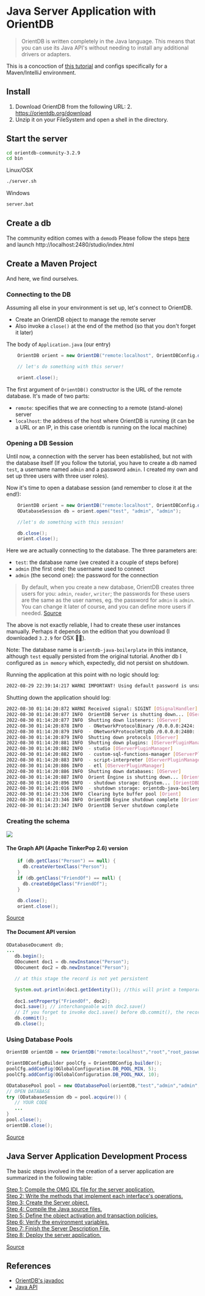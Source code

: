 #  Java Server Application with OrientDB
> OrientDB is written completely in the Java language. This means that you can use its Java API's without needing to install any additional drivers or adapters.

This is a concoction of [this tutorial](http://orientdb.com/docs/3.0.x/fiveminute/) and configs specifically for a Maven/IntelliJ environment.

## Install
1. Download OrientDB from the following URL:
   2. https://orientdb.org/download
3. Unzip it on your FileSystem and open a shell in the directory.

## Start the server

```bash
cd orientdb-community-3.2.9
cd bin
```
Linux/OSX
```bash
./server.sh
```
Windows
```bash
server.bat
```

## Create a db 
The community edition comes with a `demodb`
Please follow the steps [here](http://orientdb.com/docs/3.0.x/fiveminute/java-1.html ) and launch http://localhost:2480/studio/index.html

## Create a Maven Project
And here, we find ourselves.

### Connecting to the DB
Assuming all else in your environment is set up, let's connect to OrientDB.

- Create an OrientDB object to manage the remote server
- Also invoke a `close()` at the end of the method (so that you don't forget it later)

The body of `Application.java` (our entry)
```java
    OrientDB orient = new OrientDB("remote:localhost", OrientDBConfig.defaultConfig());

    // let's do something with this server!

    orient.close();
```
The first argument of `OrientDB()` constructor is the URL of the remote database. It's made of two parts:

- `remote`: specifies that we are connecting to a remote (stand-alone) server
- `localhost`: the address of the host where OrientDB is running (it can be a URL or an IP, in this case orientdb is running on the local machine)

### Opening a DB Session
Until now, a connection with the server has been established, but not with the database itself 
(If you follow the tutorial, you have to create a db named `test`, a username named `admin` and a password `admin`. I created my own and set up three users with three user roles).

Now it's time to open a database session (and remember to close it at the end!):
```java
    OrientDB orient = new OrientDB("remote:localhost", OrientDBConfig.defaultConfig());
    ODatabaseSession db = orient.open("test", "admin", "admin");

    //let's do something with this session!

    db.close();    
    orient.close();
```
Here we are actually connecting to the database. The three parameters are:

- `test`: the database name (we created it a couple of steps before)
- `admin` (the first one): the username used to connect
- `admin` (the second one): the password for the connection

> By default, when you create a new database, OrientDB creates three users for you: `admin`, `reader`, `writer`; the passwords for these users are the same as the user names, eg. the password for `admin` is `admin`. You can change it later of course, and you can define more users if needed.
[Source](http://orientdb.com/docs/3.0.x/fiveminute/java-3.html)

The above is not exactly reliable, I had to create these user instances manually. Perhaps it depends on the edition that  you download (I downloaded `3.2.9` for OSX 🤷‍♂️).

Note: The database name is `orientdb-java-boilerplate` in this instance, although `test` equally persisted from the original tutorial. Another db I configured as `in memory` which, expectedly, did not persist on shutdown.

Running the application at this point with no logic should log:
```bash
2022-08-29 22:39:14:217 WARNI IMPORTANT! Using default password is unsafe, please change password for user 'admin' on database 'orientdb-java-boilerplate' [OrientDBDistributed]
```

Shutting down the application should log:
```bash
2022-08-30 01:14:20:872 WARNI Received signal: SIGINT [OSignalHandler]
2022-08-30 01:14:20:877 INFO  OrientDB Server is shutting down... [OServer]
2022-08-30 01:14:20:877 INFO  Shutting down listeners: [OServer]
2022-08-30 01:14:20:878 INFO  - ONetworkProtocolBinary /0.0.0.0:2424: [OServer]
2022-08-30 01:14:20:879 INFO  - ONetworkProtocolHttpDb /0.0.0.0:2480: [OServer]
2022-08-30 01:14:20:879 INFO  Shutting down protocols [OServer]
2022-08-30 01:14:20:881 INFO  Shutting down plugins: [OServerPluginManager]
2022-08-30 01:14:20:882 INFO  - studio [OServerPluginManager]
2022-08-30 01:14:20:882 INFO  - custom-sql-functions-manager [OServerPluginManager]
2022-08-30 01:14:20:883 INFO  - script-interpreter [OServerPluginManager]
2022-08-30 01:14:20:886 INFO  - etl [OServerPluginManager]
2022-08-30 01:14:20:886 INFO  Shutting down databases: [OServer]
2022-08-30 01:14:20:887 INFO  Orient Engine is shutting down... [Orient]
2022-08-30 01:14:20:896 INFO  - shutdown storage: OSystem... [OrientDBDistributed]
2022-08-30 01:14:21:016 INFO  - shutdown storage: orientdb-java-boilerplate... [OrientDBDistributed]
2022-08-30 01:14:23:336 INFO  Clearing byte buffer pool [Orient]
2022-08-30 01:14:23:346 INFO  OrientDB Engine shutdown complete [Orient]
2022-08-30 01:14:23:347 INFO  OrientDB Server shutdown complete
```

### Creating the schema

<img src="http://orientdb.com/docs/3.0.x/fiveminute/images/studio-schema.png" />

#### The Graph API (Apache TinkerPop 2.6) version
```java
    if (db.getClass("Person") == null) {
      db.createVertexClass("Person");
    }
    if (db.getClass("FriendOf") == null) {
      db.createEdgeClass("FriendOf");
    }

    db.close();
    orient.close();
```
[Source](http://orientdb.com/docs/3.0.x/fiveminute/java-3.html)

####  The Document API version

```java
ODatabaseDocument db;
...
   db.begin();
   ODocument doc1 = db.newInstance("Person");
   ODocument doc2 = db.newInstance("Person");

   // at this stage the record is not yet persistent

   System.out.println(doc1.getIdentity()); //this will print a temporary RID 
   
   doc1.setProperty("FriendOf", doc2);
   doc1.save(); // interchangeable with doc2.save()
   // If you forget to invoke doc1.save() before db.commit(), the record is STILL NOT PERSISTENT;
   db.commit();
   db.close();

```

### Using Database Pools

```java
OrientDB orientDB = new OrientDB("remote:localhost","root","root_passwd",OrientDBConfig.defaultConfig());

OrientDBConfigBuilder poolCfg = OrientDBConfig.builder();
poolCfg.addConfig(OGlobalConfiguration.DB_POOL_MIN, 5);
poolCfg.addConfig(OGlobalConfiguration.DB_POOL_MAX, 10);

ODatabasePool pool = new ODatabasePool(orientDB,"test","admin","admin", poolCfg.build());
// OPEN DATABASE
try (ODatabaseSession db = pool.acquire()) {
   // YOUR CODE
   ...
}
pool.close();
orientDB.close();
```
[Source](http://orientdb.com/docs/3.0.x/java/Document-API-Database.html)

## Java Server Application Development Process
The basic steps involved in the creation of a server application are summarized in the following table:

[Step 1: Compile the OMG IDL file for the server application.
](https://docs.oracle.com/cd/E13211_01/wle/wle50/jcreserv/maksrv.htm#1023108)\
[Step 2: Write the methods that implement each interface's operations.
](https://docs.oracle.com/cd/E13211_01/wle/wle50/jcreserv/maksrv.htm#1023186)\
[Step 3: Create the Server object.
](https://docs.oracle.com/cd/E13211_01/wle/wle50/jcreserv/maksrv.htm#1023264)\
[Step 4: Compile the Java source files.
](https://docs.oracle.com/cd/E13211_01/wle/wle50/jcreserv/maksrv.htm#1023350)\
[Step 5: Define the object activation and transaction policies.
](https://docs.oracle.com/cd/E13211_01/wle/wle50/jcreserv/maksrv.htm#1023353)\
[Step 6: Verify the environment variables.](https://docs.oracle.com/cd/E13211_01/wle/wle50/jcreserv/maksrv.htm#1023443)\
[Step 7: Finish the Server Description File.
](https://docs.oracle.com/cd/E13211_01/wle/wle50/jcreserv/maksrv.htm#1023485)\
[Step 8: Deploy the server application.
](https://docs.oracle.com/cd/E13211_01/wle/wle50/jcreserv/maksrv.htm#1023515)

[Source](https://docs.oracle.com/cd/E13211_01/wle/wle50/jcreserv/maksrv.htm)

## References
- [OrientDB's javadoc](http://www.orientdb.com/javadoc/2.2.x/)
- [Java API](http://orientdb.com/docs/3.0.x/java/Java-API.html)